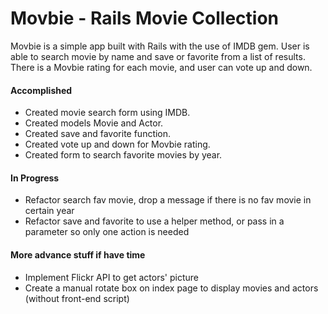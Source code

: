 Movbie - Rails Movie Collection
=================
Movbie is a simple app built with Rails with the use of IMDB gem.
User is able to search movie by name and save or favorite from a list of results.
There is a Movbie rating for each movie, and user can vote up and down.

#### Accomplished
* Created movie search form using IMDB.
* Created models Movie and Actor.
* Created save and favorite function.
* Created vote up and down for Movbie rating.
* Created form to search favorite movies by year.

#### In Progress
* Refactor search fav movie, drop a message if there is no fav movie in certain year
* Refactor save and favorite to use a helper method, or pass in a parameter so only one action is needed

#### More advance stuff if have time
* Implement Flickr API to get actors' picture
* Create a manual rotate box on index page to display movies and actors (without front-end script)
